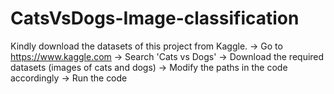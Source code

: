 # CatsVsDogs-Image-classification
Kindly download the datasets of this project from Kaggle.
-> Go to https://www.kaggle.com
-> Search 'Cats vs Dogs' 
-> Download the required datasets (images of cats and dogs)
-> Modify the paths in the code accordingly
-> Run the code
